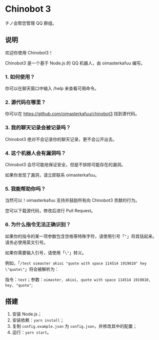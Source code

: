 # Chinobot 3
チノ会帮您管理 QQ 群组。

## 说明

欢迎你使用 Chinobot3！

Chinobot3 是一个基于 Node.js 的 QQ 机器人，由 oimasterkafuu 编写。

### 1. 如何使用？

你可以在聊天窗口中输入 /help 来查看可用命令。

### 2. 源代码在哪里？

你可以在 https://github.com/oimasterkafuu/chinobot3 找到源代码。

### 3. 我的聊天记录会被记录吗？

Chinobot3 绝对不会记录你的聊天记录，更不会公开出去。

### 4. 这个机器人会有漏洞吗？

Chinobot3 会尽可能地保证安全，但是不排除可能存在的漏洞。

如果你发现了漏洞，请立即联系 oimasterkafuu。

### 5. 我能帮助你吗？

当然可以！oimasterkafuu 支持并鼓励所有向 Chinobot3 贡献的行为。

您可以下载源代码，修改后进行 Pull Request。

### 6. 为什么指令无法正确识别？

如果你的指令的某一项参数包含空格等特殊字符，请使用引号「`"`」将其括起来。请务必使用英文引号。

如果你需要输入引号，请使用「`\"`」转义。

例如，「`/test oimaster akioi "quote with space 114514 1919810" hey \"quote\"`」将会被解析为：

指令：`test`；参数：`oimaster, akioi, quote with space 114514 1919810, hey, "quote"`;

## 搭建

1. 安装 Node.js；
2. 安装依赖：`yarn install`；
3. 复制 `config.example.json` 为 `config.json`，并修改其中的配置；
4. 运行：`yarn start`。